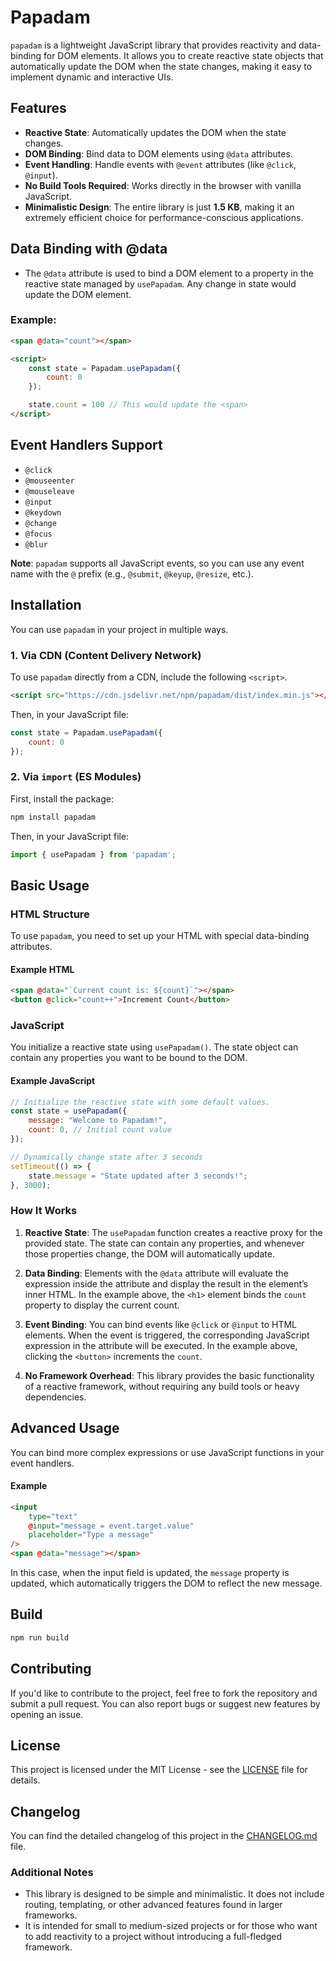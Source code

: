 
# Papadam

```papadam``` is a lightweight JavaScript library that provides reactivity and data-binding for DOM elements. It allows you to create reactive state objects that automatically update the DOM when the state changes, making it easy to implement dynamic and interactive UIs.

## Features

-   **Reactive State**: Automatically updates the DOM when the state changes.
-   **DOM Binding**: Bind data to DOM elements using `@data` attributes.
-   **Event Handling**: Handle events with `@event` attributes (like `@click`, `@input`).
-   **No Build Tools Required**: Works directly in the browser with vanilla JavaScript.
-   **Minimalistic Design**: The entire library is just **1.5 KB**, making it an extremely efficient choice for performance-conscious applications.

## Data Binding with @data

- The `@data` attribute is used to bind a DOM element to a property in the reactive state managed by `usePapadam`. Any change in state would update the DOM element.

### Example:

```html
<span @data="count"></span>

<script>
    const state = Papadam.usePapadam({
        count: 0
    });

    state.count = 100 // This would update the <span>
</script>
```

## Event Handlers Support

- `@click`
- `@mouseenter`
- `@mouseleave`
- `@input`
- `@keydown`
- `@change`
- `@focus`
- `@blur`

**Note**: ```papadam``` supports all JavaScript events, so you can use any event name with the `@` prefix (e.g., `@submit`, `@keyup`, `@resize`, etc.).


## Installation

You can use `papadam` in your project in multiple ways.

### 1. **Via CDN (Content Delivery Network)**

To use ```papadam``` directly from a CDN, include the following `<script>`.

```html
<script src="https://cdn.jsdelivr.net/npm/papadam/dist/index.min.js"></script>
```
Then, in your JavaScript file:

```javascript
const state = Papadam.usePapadam({
    count: 0
});
```

### 2. **Via ```import``` (ES Modules)**
First, install the package:

```javascript
npm install papadam
```

Then, in your JavaScript file:

```javascript
import { usePapadam } from 'papadam';
```

## Basic Usage

### HTML Structure

To use ```papadam```, you need to set up your HTML with special data-binding attributes.

#### Example HTML

```html
<span @data="`Current count is: ${count}`"></span>
<button @click="count++">Increment Count</button>
```

### JavaScript

You initialize a reactive state using `usePapadam()`. The state object can contain any properties you want to be bound to the DOM.

#### Example JavaScript

```javascript
// Initialize the reactive state with some default values.
const state = usePapadam({
    message: "Welcome to Papadam!",
    count: 0, // Initial count value
});

// Dynamically change state after 3 seconds
setTimeout(() => {
    state.message = "State updated after 3 seconds!";
}, 3000);
```

### How It Works

1. **Reactive State**: The `usePapadam` function creates a reactive proxy for the provided state. The state can contain any properties, and whenever those properties change, the DOM will automatically update.
2. **Data Binding**: Elements with the `@data` attribute will evaluate the expression inside the attribute and display the result in the element’s inner HTML. In the example above, the `<h1>` element binds the `count` property to display the current count.

3. **Event Binding**: You can bind events like `@click` or `@input` to HTML elements. When the event is triggered, the corresponding JavaScript expression in the attribute will be executed. In the example above, clicking the `<button>` increments the `count`.

4. **No Framework Overhead**: This library provides the basic functionality of a reactive framework, without requiring any build tools or heavy dependencies.

## Advanced Usage

You can bind more complex expressions or use JavaScript functions in your event handlers.

#### Example

```html
<input
    type="text"
    @input="message = event.target.value"
    placeholder="Type a message"
/>
<span @data="message"></span>
```

In this case, when the input field is updated, the `message` property is updated, which automatically triggers the DOM to reflect the new message.

## Build

```javascript
npm run build
```

## Contributing

If you'd like to contribute to the project, feel free to fork the repository and submit a pull request. You can also report bugs or suggest new features by opening an issue.

## License

This project is licensed under the MIT License - see the [LICENSE](https://github.com/Furqaaan/papadam/blob/master/LICENSE) file for details.

## Changelog

You can find the detailed changelog of this project in the [CHANGELOG.md](https://github.com/Furqaaan/papadam/blob/master/CHANGELOG.md) file.

### Additional Notes

-   This library is designed to be simple and minimalistic. It does not include routing, templating, or other advanced features found in larger frameworks.
-   It is intended for small to medium-sized projects or for those who want to add reactivity to a project without introducing a full-fledged framework.
